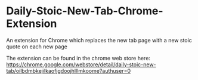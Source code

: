 # Daily-Stoic-New-Tab-Chrome-Extension
An extension for Chrome which replaces the new tab page with a new stoic quote on each new page

The extension can be found in the chrome web store here: https://chrome.google.com/webstore/detail/daily-stoic-new-tab/oilbdmbkejilkaofjgdoojhlllmkoome?authuser=0
